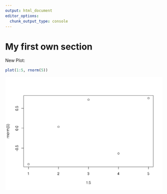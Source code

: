 ```yaml
---
output: html_document
editor_options:
  chunk_output_type: console
---
```


# My first own section



New Plot:


```r
plot(1:5, rnorm(5))
```

<img src="own_section_files/figure-html/unnamed-chunk-1-1.png" width="672" />

